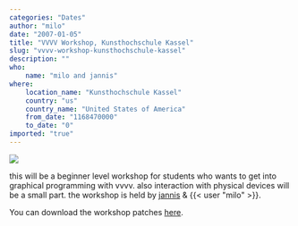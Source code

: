 ```yaml
---
categories: "Dates"
author: "milo"
date: "2007-01-05"
title: "VVVV Workshop, Kunsthochschule Kassel"
slug: "vvvv-workshop-kunsthochschule-kassel"
description: ""
who: 
    name: "milo and jannis"
where: 
    location_name: "Kunsthochschule Kassel"
    country: "us"
    country_name: "United States of America"
    from_date: "1168470000"
    to_date: "0"
imported: "true"
---
```



![](ws.gif)

this will be a beginner level workshop for students who wants to get into graphical programming with vvvv. also interaction with physical devices will be a small part. the workshop is held by [jannis](http://www.deinlieblingsgestalter.de) & {{< user "milo" >}}.

You can download the workshop patches [here](http://milo.digitalsoul.org/data/khk_workshop.zip).